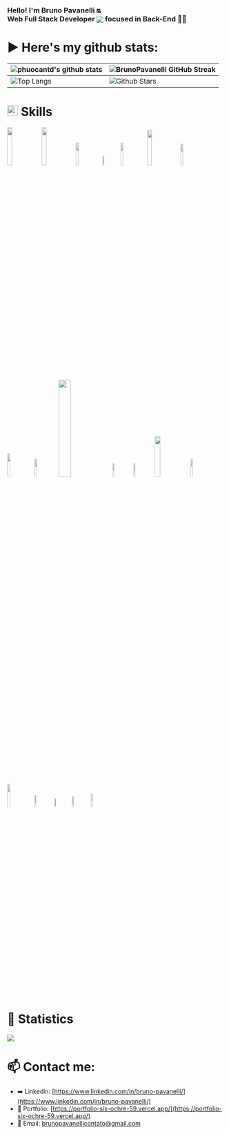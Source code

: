 <h3>Hello! I'm Bruno Pavanelli 🔛 <br/> Web Full Stack Developer <img align="center" src="https://img.icons8.com/color/26/000000/github-2.png"/> focused in Back-End 👨‍💻</h3> 

# ▶️ Here's my github stats:

| ![phuocantd's github stats](https://github-readme-stats.vercel.app/api?username=BrunoPavanelli&show_icons=true&theme=react)             | ![BrunoPavanelli GitHub Streak](https://github-readme-streak-stats.herokuapp.com/?user=BrunoPavanelli&theme=react)                                                                                                           |
| --------------------------------------------------------------------------------------------------------------------------------- | ----------------------------------------------------------------------------------------------------------------------------------------------------------------------------------------------------------------- |
| ![Top Langs](https://github-readme-stats.vercel.app/api/top-langs/?username=BrunoPavanelli&langs_count=8&theme=react&layout=compact) | ![Github Stars](https://github-readme-stats.vercel.app/api?username=BrunoPavanelli&show_icons=true&locale=en&count_private=true&hide_rank=true&custom_title=My%20GitHub%20Stats&disable_animations=true&theme=react) |

# <img src="https://media2.giphy.com/media/QssGEmpkyEOhBCb7e1/giphy.gif?cid=ecf05e47a0n3gi1bfqntqmob8g9aid1oyj2wr3ds3mg700bl&rid=giphy.gif" width ="25"><b> Skills</b>

<p>
  <img width="15%" src="https://img.shields.io/badge/JAVASCRIPT-000000?logo=javascript&logoColor=000000&color=d5e262">
  <img width="15%" src="https://img.shields.io/badge/TYPESCRIPT-000000?logo=typescript&logoColor=000000&color=d5e262">
  <img width="11.5%" src="https://img.shields.io/badge/PYTHON-000000?logo=python&logoColor=000000&color=d5e262">
    <img width="7.5%" src="https://img.shields.io/badge/PHP-000000?logo=php&logoColor=000000&color=d5e262">

  <img width="11.5%" src="https://img.shields.io/badge/NODEJS-000000?logo=node.js&logoColor=000000&color=62e2a2">
  <img width="14.5%" src="https://img.shields.io/badge/EXPRESSJS-000000?logo=express&logoColor=000000&color=62e2a2">
  <img width="11.25%" src="https://img.shields.io/badge/NESTJS-000000?logo=nestjs&logoColor=000000&color=62e2a2">
  <img width="11.75%" src="https://img.shields.io/badge/DJANGO-000000?logo=django&logoColor=000000&color=62e2a2">

  <img width="10.3%" src="https://img.shields.io/badge/REACTJS-000000?logo=react&logoColor=000000&color=%2362b3e2">
  <img width="24%" src="https://img.shields.io/badge/STYLED%20COMPONENTS-000000?logo=styled-components&logoColor=000000&color=%2362b3e2">
  <img width="9%" src="https://img.shields.io/badge/CSS3-000000?logo=css3&logoColor=000000&color=%2362b3e2">
  <img width="9%" src="https://img.shields.io/badge/HTML5-000000?logo=html5&logoColor=000000&color=%2362b3e2">

  <img width="15.5%" src="https://img.shields.io/badge/POSTGRESQL-000000?logo=postgresql&logoColor=000000&color=62d3e2">
  <img width="10.25%" src="https://img.shields.io/badge/MYSQL-000000?logo=mysql&logoColor=000000&color=62d3e2">

  <img width="11.75%" src="https://img.shields.io/badge/DOCKER-000000?logo=docker&logoColor=000000&color=686868">

  <img width="8.35%" src="https://img.shields.io/badge/JEST-000000?logo=jest&logoColor=000000&color=%23dfb176">

  <img width="7.25%" src="https://img.shields.io/badge/GIT-000000?logo=git&logoColor=000000&color=ac76df">
  <img width="8%" src="https://img.shields.io/badge/NPM-000000?logo=npm&logoColor=000000&color=%23ac76df">
  <img width="9%" src="https://img.shields.io/badge/YARN-000000?logo=yarn&logoColor=000000&color=%23ac76df">
</p>
<br />

# 🔷 Statistics</b>

![](https://github-profile-summary-cards.vercel.app/api/cards/profile-details?username=BrunoPavanelli&theme=react)

# 📫 Contact me:</b>
- ➡️ Linkedin: [https://www.linkedin.com/in/bruno-pavanelli/](https://www.linkedin.com/in/bruno-pavanelli/)
- 💁 Portfolio: [https://portfolio-six-ochre-59.vercel.app/](https://portfolio-six-ochre-59.vercel.app/)
- 📧 Email: [brunopavanellicontato@gmail.com](mailto:brunopavanellicontato@gmail.com)

